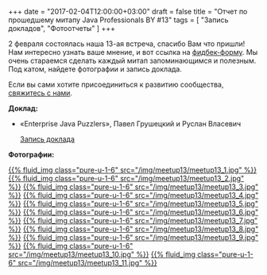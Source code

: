 +++
date = "2017-02-04T12:00:00+03:00"
draft = false
title = "Отчет по прошедшему митапу Java Professionals BY #13"
tags = [
    "Запись докладов",
    "Фотоотчеты"
]
+++

2 февраля состоялась наша 13-ая встреча, спасибо Вам что пришли! Нам интересно узнать ваше мнение, и вот ссылка на [фидбек-форму](http://bit.ly/resp_jprof_13). Мы очень стараемся сделать каждый митап запоминающимся и полезным.
Под катом, найдете фотографии и запись доклада.

<!--more-->

Если вы сами хотите присоединиться к развитию сообщества, [свяжитесь с нами](http://jprof.by/contact/).

**Доклад:**

 * «Enterprise Java Puzzlers», Павел Грушецкий и Руслан Власевич 

     [Запись доклада](https://www.youtube.com/watch?v=GFfhhVliJBM)

**Фотографии:**

[{{% fluid_img class="pure-u-1-6" src="/img/meetup13/meetup13_1.jpg" %}}](/img/meetup13/meetup13_1.jpg)
[{{% fluid_img class="pure-u-1-6" src="/img/meetup13/meetup13_2.jpg" %}}](/img/meetup13/meetup13_2.jpg)
[{{% fluid_img class="pure-u-1-6" src="/img/meetup13/meetup13_3.jpg" %}}](/img/meetup13/meetup13_3.jpg)
[{{% fluid_img class="pure-u-1-6" src="/img/meetup13/meetup13_4.jpg" %}}](/img/meetup13/meetup13_4.jpg)
[{{% fluid_img class="pure-u-1-6" src="/img/meetup13/meetup13_5.jpg" %}}](/img/meetup13/meetup13_5.jpg)
[{{% fluid_img class="pure-u-1-6" src="/img/meetup13/meetup13_6.jpg" %}}](/img/meetup13/meetup13_6.jpg)
[{{% fluid_img class="pure-u-1-6" src="/img/meetup13/meetup13_7.jpg" %}}](/img/meetup13/meetup13_7.jpg)
[{{% fluid_img class="pure-u-1-6" src="/img/meetup13/meetup13_8.jpg" %}}](/img/meetup13/meetup13_8.jpg)
[{{% fluid_img class="pure-u-1-6" src="/img/meetup13/meetup13_9.jpg" %}}](/img/meetup13/meetup13_9.jpg)
[{{% fluid_img class="pure-u-1-6" src="/img/meetup13/meetup13_10.jpg" %}}](/img/meetup13/meetup13_10.jpg)
[{{% fluid_img class="pure-u-1-6" src="/img/meetup13/meetup13_11.jpg" %}}](/img/meetup13/meetup13_11.jpg)
